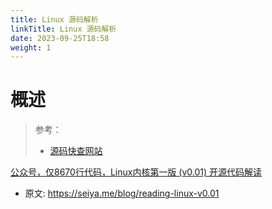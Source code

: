 ```yaml
---
title: Linux 源码解析
linkTitle: Linux 源码解析
date: 2023-09-25T18:58
weight: 1
---
```

# 概述

> 参考：
> 
> - [源码快查网站](https://elixir.bootlin.com/linux/latest/C/ident/disasm_state)


[公众号，仅8670行代码，Linux内核第一版 (v0.01) 开源代码解读](https://mp.weixin.qq.com/s/tRtjKz738wj-WcXx82u8Ig)

- 原文: https://seiya.me/blog/reading-linux-v0.01
